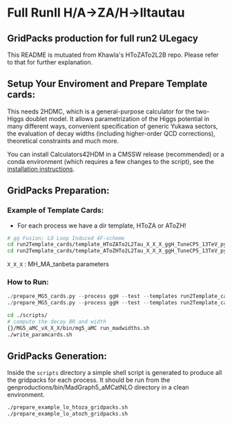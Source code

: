# Full RunII H/A->ZA/H->lltautau 
## GridPacks production for full run2 ULegacy
This README is mutuated from Khawla's HToZATo2L2B repo. Please refer to that for further explanation.
 
## Setup Your Enviroment and Prepare Template cards:
This needs 2HDMC, which is a general-purpose calculator for the two-Higgs doublet model.
It allows parametrization of the Higgs potential in many different ways, convenient specification of generic Yukawa sectors, the evaluation of decay widths (including higher-order QCD corrections), theoretical constraints and much more.

You can install Calculators42HDM in a CMSSW release (recommended)
or a conda environment (which requires a few changes to the script), see the [installation instructions](https://github.com/kjaffel/Calculators42HDM/blob/master/README.md).
## GridPacks Preparation:
### Example of Template Cards:
- For each process we have a dir template, HToZA or AToZH!
```bash
# gg Fusion; LO Loop Induced 4F-scheme
cd run2Template_cards/template_HToZATo2L2Tau_X_X_X_ggH_TuneCP5_13TeV_pythia8
cd run2Template_cards/template_AToZHTo2L2Tau_X_X_X_ggH_TuneCP5_13TeV_pythia8
```
``X_X_X`` : MH_MA_tanbeta parameters
### How to Run:
```python
./prepare_MG5_cards.py --process ggH --test --templates run2Template_cards/  --mode H
./prepare_MG5_cards.py --process ggH --test --templates run2Template_cards/  --mode A
```
```bash 
cd ./scripts/
# compute the decay BR and width 
{}/MG5_aMC_vX_X_X/bin/mg5_aMC run_madwidths.sh 
./write_paramcards.sh

```
## GridPacks Generation:
Inside the ``scripts`` directory a simple shell script is generated to produce all the gridpacks for each process.
It should be run from the genproductions/bin/MadGraph5_aMCatNLO directory in a clean environment.
```bash
./prepare_example_lo_htoza_gridpacks.sh
./prepare_example_lo_atozh_gridpacks.sh
```
